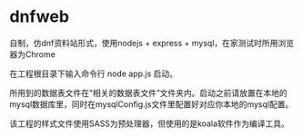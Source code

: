 ﻿# dnfweb


自制，仿dnf资料站形式，使用nodejs + express + mysql，在家测试时所用浏览器为Chrome

在工程根目录下输入命令行 node app.js 启动。

所用到的数据表文件在“相关的数据表文件”文件夹内。启动之前请放置在本地的mysql数据库里，同时在mysqlConfig.js文件里配置好对应你本地的mysql配置。

该工程的样式文件使用SASS为预处理器，但使用的是koala软件作为编译工具。

